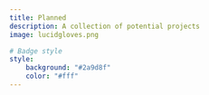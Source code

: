 ```yaml
---
title: Planned
description: A collection of potential projects
image: lucidgloves.png

# Badge style
style:
    background: "#2a9d8f"
    color: "#fff"
---
```

